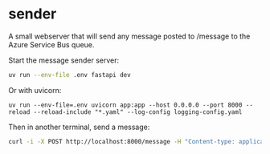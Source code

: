 # sender

A small webserver that will send any message posted to /message to the Azure Service Bus queue.

Start the message sender server:
```bash
uv run --env-file .env fastapi dev
```

Or with uvicorn:
```
uv run --env-file=.env uvicorn app:app --host 0.0.0.0 --port 8000 --reload --reload-include "*.yaml" --log-config logging-config.yaml
```

Then in another terminal, send a message:
```bash
curl -i -X POST http://localhost:8000/message -H "Content-type: application/json" -d '{"content": "Yo!"}'
```
